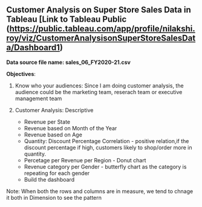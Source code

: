 ## Customer Analysis on Super Store Sales Data in Tableau [Link to Tableau Public (https://public.tableau.com/app/profile/nilakshi.roy/viz/CustomerAnalysisonSuperStoreSalesData/Dashboard1)
**Data source file name: sales_06_FY2020-21.csv**

**Objectives**:

1. Know who your audiences: Since I am doing customer analysis, the audience could be the marketing team, reserach team or executive management team

3. Customer Analysis: Descriptive

   - Revenue per State
   - Revenue based on Month of the Year
   - Revenue based on Age
   - Quantity: Discount Percentage Correlation - positive relation,if the discount percentage if high, customers likely to shop/order more in quantity.
   - Percetage per Revenue per Region - Donut chart
   - Revenue category per Gender - butterfly chart as the category is repeating for each gender
   - Build the dashboard
   
   
Note: When both the rows and columns are in measure, we tend to chnage it both in Dimension to see the pattern



